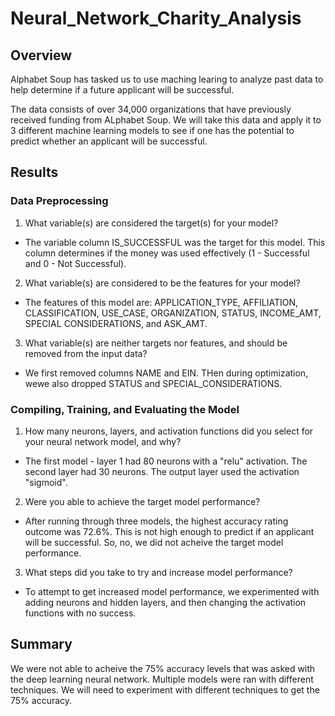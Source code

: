 # Neural_Network_Charity_Analysis

## Overview

Alphabet Soup has tasked us to use maching learing to analyze past data to help determine if a future applicant will be successful.

The data consists of over 34,000 organizations that have previously received funding from ALphabet Soup. We will take this data and apply it to 3 different machine learning models to see if one has the potential to predict whether an applicant will be successful.

## Results

### Data Preprocessing
  1. What variable(s) are considered the target(s) for your model?
    
   - The variable column IS_SUCCESSFUL was the target for this model. This column determines if the money was used effectively (1 - Successful and 0 - Not Successful).
    
  2. What variable(s) are considered to be the features for your model?
  - The features of this model are: APPLICATION_TYPE, AFFILIATION, CLASSIFICATION, USE_CASE, ORGANIZATION, STATUS, INCOME_AMT, SPECIAL CONSIDERATIONS, and ASK_AMT.
  
  3. What variable(s) are neither targets nor features, and should be removed from the input data?
  - We first removed columns NAME and EIN. THen during optimization, wewe also dropped STATUS and SPECIAL_CONSIDERATIONS.
    
### Compiling, Training, and Evaluating the Model
  1. How many neurons, layers, and activation functions did you select for your neural network model, and why?
  - The first model - layer 1 had 80 neurons with a "relu" activation. The second layer had 30 neurons. The output layer used the activation "sigmoid".
  
  2. Were you able to achieve the target model performance?
  - After running through three models, the highest accuracy rating outcome was 72.6%. This is not high enough to predict if an applicant will be successful. So, no, we did not acheive the target model performance.
  
  3. What steps did you take to try and increase model performance?
  - To attempt to get increased model performance, we experimented with adding neurons and hidden layers, and then changing the activation functions with no success.
  

## Summary
We were not able to acheive the 75% accuracy levels that was asked with the deep learning neural network. Multiple models were ran with different techniques. We will need to experiment with different techniques to get the 75% accuracy.

